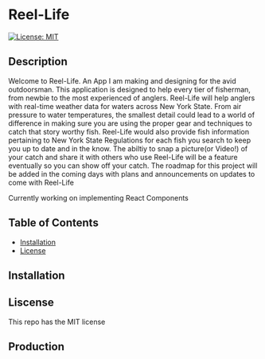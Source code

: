 # Reel-Life
[![License: MIT](https://img.shields.io/badge/License-MIT-yellow.svg)](https://opensource.org/licenses/MIT)
## Description
Welcome to Reel-Life. An App I am making and designing for the avid outdoorsman. This application is designed to help every tier of fisherman, from newbie to the most experienced of anglers. Reel-Life will help anglers with real-time weather data for waters across New York State. From air pressure to water temperatures, the smallest detail could lead to a world of difference in making sure you are using the proper gear and techniques to catch that story worthy fish. Reel-Life would also provide fish information pertaining to New York State Regulations for each fish you search to keep you up to date and in the know. The abiltiy to snap a picture(or Video!) of your catch and share it with others who use Reel-Life will be a feature eventually so you can show off your catch. The roadmap for this project will be added in the coming days with plans and announcements on updates to come with Reel-Life

Currently working on implementing React Components 
## Table of Contents
- [Installation](#installation)
- [License](#license)
## Installation
## Liscense 
This repo has the MIT license 
## Production
